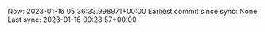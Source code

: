 Now: 2023-01-16 05:36:33.998971+00:00 Earliest commit since sync: None Last sync: 2023-01-16 00:28:57+00:00
